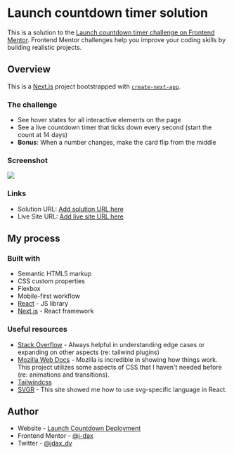 # Launch countdown timer solution

This is a solution to the [Launch countdown timer challenge on Frontend Mentor](https://www.frontendmentor.io/challenges/launch-countdown-timer-N0XkGfyz-). Frontend Mentor challenges help you improve your coding skills by building realistic projects. 

## Overview

This is a [Next.js](https://nextjs.org/) project bootstrapped with [`create-next-app`](https://github.com/vercel/next.js/tree/canary/packages/create-next-app).

### The challenge

- See hover states for all interactive elements on the page
- See a live countdown timer that ticks down every second (start the count at 14 days)
- **Bonus**: When a number changes, make the card flip from the middle

### Screenshot

![](./screenshot.jpg)

### Links

- Solution URL: [Add solution URL here](https://your-solution-url.com)
- Live Site URL: [Add live site URL here](https://your-live-site-url.com)

## My process

### Built with

- Semantic HTML5 markup
- CSS custom properties
- Flexbox
- Mobile-first workflow
- [React](https://reactjs.org/) - JS library
- [Next.js](https://nextjs.org/) - React framework

### Useful resources

- [Stack Overflow](https://stackoverflow.com/) - Always helpful in understanding edge cases or expanding on other aspects (re: tailwind plugins)
- [Mozilla Web Docs](https://developer.mozilla.org/en-US/docs/Web/CSS/transition) - Mozilla is incredible in showing how things work. This project utilizes some aspects of CSS that I haven't needed before (re: animations and transitions).
- [Tailwindcss](https://tailwindcss.com/docs/hover-focus-and-other-states)
- [SVGR](https://react-svgr.com/playground/) - This site showed me how to use svg-specific language in React.

## Author

- Website - [Launch Countdown Deployment](https://j-dax.github.io/launch-countdown/)
- Frontend Mentor - [@j-dax](https://www.frontendmentor.io/profile/j-dax)
- Twitter - [@jdax_dv](https://www.twitter.com/jdax_dv)
